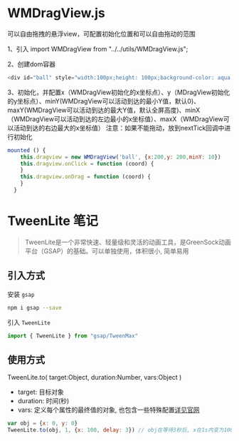 # WMDragView.js
可以自由拖拽的悬浮view，可配置初始化位置和可以自由拖动的范围

1、引入
import WMDragView from "../../utils/WMDragView.js";

2、创建dom容器
```javascript
<div id="ball" style="width:100px;height: 100px;background-color: aqua;border-radius: 50%;"></div>
```

3、初始化，并配置x（WMDragView初始化的x坐标点）、y（MDragView初始化的y坐标点）、minY(WMDragView可以活动到达的最小Y值，默认0)、maxY(WMDragView可以活动到达的最大Y值，默认全屏高度)、minX（WMDragView可以活动到达的左边最小的x坐标值）、maxX（WMDragView可以活动到达的右边最大的x坐标值）
注意：如果不能拖动，放到nextTick回调中进行初始化
```javascript
mounted () {
    this.dragview = new WMDragView('ball', {x:200,y: 200,minY: 10})
    this.dragview.onClick = function (coord) {
    }
    this.dragview.onDrag = function (coord) {
    }
  }
```

# TweenLite 笔记
> TweenLite是一个非常快速、轻量级和灵活的动画工具，是GreenSock动画平台（GSAP）的基础。可以单独使用，体积很小, 简单易用

## 引入方式
安装 `gsap`
```bash
npm i gsap --save
```
引入 `TweenLite`
```javascript
import { TweenLite } from "gsap/TweenMax"
```

## 使用方式
TweenLite.to( target:Object, duration:Number, vars:Object )
- target: 目标对象
- duration: 时间(秒)
- vars: 定义每个属性的最终值的对象, 也包含一些特殊配置[详见官网](https://greensock.com/docs/TweenLite/static.to)
```javascript
var obj = {x: 0, y: 0}
TweenLite.to(obj, 1, {x: 100, delay: 3}) // obj在等待3秒后, x在1s内变为100 => {x: 100, y: 0}
```
